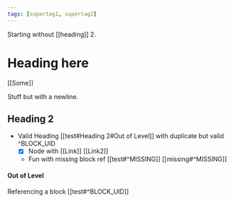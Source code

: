 ```yaml
---
tags: [supertag1, supertag2]
---
```

Starting without [[heading]] 2.
# Heading here

[[Some]]

Stuff but with
a newline.

## Heading 2

- Valid Heading [[test#Heading 2#Out of Level]] with duplicate but valid ^BLOCK_UID
    - [x] Node with [[Link]] [[Link2]]
  - Fun with missing block ref [[test#^MISSING]] [[missing#^MISSING]]

#### Out of Level

Referencing a block [[test#^BLOCK_UID]]
